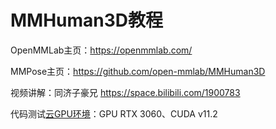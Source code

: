 # MMHuman3D教程

OpenMMLab主页：https://openmmlab.com/

MMPose主页：https://github.com/open-mmlab/MMHuman3D

视频讲解：同济子豪兄 https://space.bilibili.com/1900783

代码测试[云GPU环境](https://featurize.cn?s=d7ce99f842414bfcaea5662a97581bd1)：GPU RTX 3060、CUDA v11.2
